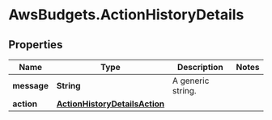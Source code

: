 # AwsBudgets.ActionHistoryDetails

## Properties

Name | Type | Description | Notes
------------ | ------------- | ------------- | -------------
**message** | **String** |  A generic string. | 
**action** | [**ActionHistoryDetailsAction**](ActionHistoryDetailsAction.md) |  | 


